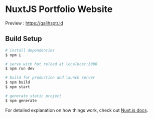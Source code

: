 # NuxtJS Portfolio Website
Preview : https://galihsptr.id

## Build Setup

```bash
# install dependencies
$ npm i

# serve with hot reload at localhost:3000
$ npm run dev

# build for production and launch server
$ npm build
$ npm start

# generate static project
$ npm generate
```

For detailed explanation on how things work, check out [Nuxt.js docs](https://nuxtjs.org).
